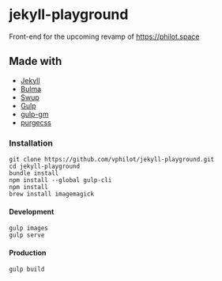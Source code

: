 # jekyll-playground

Front-end for the upcoming revamp of https://philot.space

## Made with

- [Jekyll](https://jekyllrb.com/)
- [Bulma](https://bulma.io)
- [Swup](https://github.com/gmrchk/swup)
- [Gulp](https://gulpjs.com/)
- [gulp-gm](https://github.com/scalableminds/gulp-gm)
- [purgecss](https://www.purgecss.com/)

### Installation

```console
git clone https://github.com/vphilot/jekyll-playground.git
cd jekyll-playground
bundle install
npm install --global gulp-cli
npm install
brew install imagemagick
```

#### Development

```console
gulp images
gulp serve
```
#### Production

```console
gulp build
```
